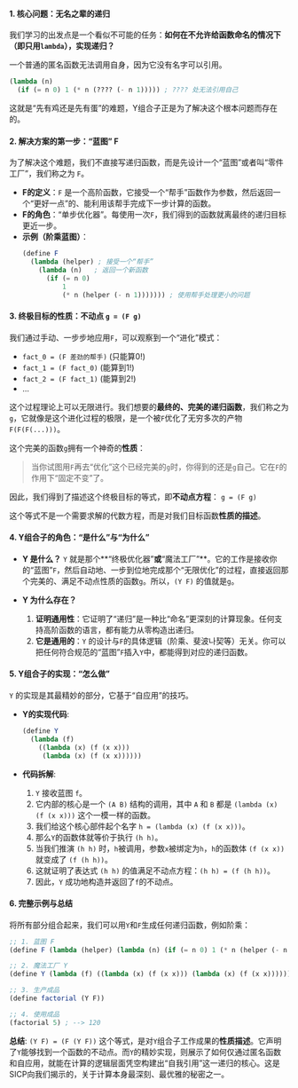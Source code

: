 

#### **1. 核心问题：无名之辈的递归**

我们学习的出发点是一个看似不可能的任务：**如何在不允许给函数命名的情况下（即只用`lambda`），实现递归？**

一个普通的匿名函数无法调用自身，因为它没有名字可以引用。

```scheme
(lambda (n)
  (if (= n 0) 1 (* n (???? (- n 1))))) ; ???? 处无法引用自己
```

这就是“先有鸡还是先有蛋”的难题，Y组合子正是为了解决这个根本问题而存在的。

#### **2. 解决方案的第一步：“蓝图” F**

为了解决这个难题，我们不直接写递归函数，而是先设计一个“蓝图”或者叫“零件工厂”，我们称之为 `F`。

  * **F的定义**：`F` 是一个高阶函数，它接受一个“帮手”函数作为参数，然后返回一个“更好一点”的、能利用该帮手完成下一步计算的函数。
  * **F的角色**：“单步优化器”。每使用一次`F`，我们得到的函数就离最终的递归目标更近一步。
  * **示例（阶乘蓝图）**：
    ```scheme
    (define F
      (lambda (helper) ; 接受一个“帮手”
        (lambda (n)   ; 返回一个新函数
          (if (= n 0)
              1
              (* n (helper (- n 1))))))) ; 使用帮手处理更小的问题
    ```

#### **3. 终极目标的性质：不动点 `g = (F g)`**

我们通过手动、一步步地应用`F`，可以观察到一个“进化”模式：

  * `fact_0 = (F 差劲的帮手)`  (只能算0\!)
  * `fact_1 = (F fact_0)`      (能算到1\!)
  * `fact_2 = (F fact_1)`      (能算到2\!)
  * ...

这个过程理论上可以无限进行。我们想要的**最终的、完美的递归函数**，我们称之为 `g`，它就像是这个进化过程的极限，是一个被`F`优化了无穷多次的产物 `F(F(F(...)))`。

这个完美的函数`g`拥有一个神奇的**性质**：

> 当你试图用`F`再去“优化”这个已经完美的`g`时，你得到的还是`g`自己。它在`F`的作用下“固定不变”了。

因此，我们得到了描述这个终极目标的等式，即**不动点方程**：
`g = (F g)`

这个等式不是一个需要求解的代数方程，而是对我们目标函数**性质的描述**。

#### **4. Y组合子的角色：“是什么”与“为什么”**

  * **Y 是什么？**
    `Y` 就是那个\*\*“终极优化器”**或**“魔法工厂”\*\*。它的工作是接收你的“蓝图”`F`，然后自动地、一步到位地完成那个“无限优化”的过程，直接返回那个完美的、满足不动点性质的函数`g`。所以，`(Y F)` 的值就是`g`。

  * **Y 为什么存在？**

    1.  **证明通用性**：它证明了“递归”是一种比“命名”更深刻的计算现象。任何支持高阶函数的语言，都有能力从零构造出递归。
    2.  **它是通用的**：`Y` 的设计与`F`的具体逻辑（阶乘、斐波나契等）无关。你可以把任何符合规范的“蓝图”`F`插入`Y`中，都能得到对应的递归函数。

#### **5. Y组合子的实现：“怎么做”**

`Y` 的实现是其最精妙的部分，它基于“自应用”的技巧。


  * **Y的实现代码**:

    ```scheme
    (define Y
      (lambda (f)
        ((lambda (x) (f (x x)))
         (lambda (x) (f (x x))))))
    ```

  * **代码拆解**:

    1.  `Y` 接收蓝图 `f`。
    2.  它内部的核心是一个 `(A B)` 结构的调用，其中 `A` 和 `B` 都是 `(lambda (x) (f (x x)))` 这个一模一样的函数。
    3.  我们给这个核心部件起个名字 `h = (lambda (x) (f (x x)))`。
    4.  那么`Y`的函数体就等价于执行 `(h h)`。
    5.  当我们推演 `(h h)` 时，`h`被调用，参数`x`被绑定为`h`，`h`的函数体 `(f (x x))` 就变成了 `(f (h h))`。
    6.  这就证明了表达式 `(h h)` 的值满足不动点方程：`(h h) = (f (h h))`。
    7.  因此，`Y` 成功地构造并返回了`f`的不动点。

#### **6. 完整示例与总结**

将所有部分组合起来，我们可以用`Y`和`F`生成任何递归函数，例如阶乘：

```scheme
;; 1. 蓝图 F
(define F (lambda (helper) (lambda (n) (if (= n 0) 1 (* n (helper (- n 1)))))))

;; 2. 魔法工厂 Y
(define Y (lambda (f) ((lambda (x) (f (x x))) (lambda (x) (f (x x))))))

;; 3. 生产成品
(define factorial (Y F))

;; 4. 使用成品
(factorial 5) ; --> 120
```

**总结**: `(Y F) = (F (Y F))` 这个等式，是对`Y`组合子工作成果的**性质描述**。它声明了`Y`能够找到一个函数的不动点。而`Y`的精妙实现，则展示了如何仅通过匿名函数和自应用，就能在计算的逻辑层面凭空构建出“自我引用”这一递归的核心。这是SICP向我们揭示的，关于计算本身最深刻、最优雅的秘密之一。